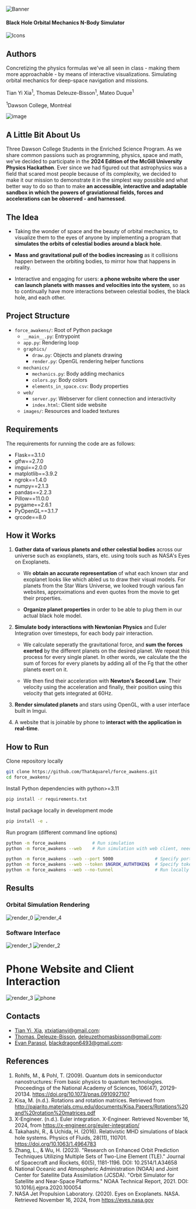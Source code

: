 ![Banner](docs/banner_text.png)

#### Black Hole Orbital Mechanics N-Body Simulator

![Icons](https://skillicons.dev/icons?i=python,htmx,gtk)

## Authors

Concretizing the physics formulas we've all seen in class - making them more approachable - by means of interactive visualizations. Simulating orbital mechanics for deep-space navigation and missions.

Tian Yi Xia<sup>1</sup>, Thomas Deleuze-Bisson<sup>1</sup>, Mateo Duque<sup>1</sup></h4>

<sup>1</sup>Dawson College, Montréal

![image](https://github.com/user-attachments/assets/3cb84f17-91aa-46a1-8e5e-d2c0823da192)


## A Little Bit About Us

Three Dawson College Students in the Enriched Science Program. As we share common passions such as programming, physics, space and math, we've decided to participate in the **2024 Edition of the McGill University Physics Hackathon**. Ever since we had figured out that astrophysics was a field that scared most people because of its complexity, we decided to make it our mission to demonstrate it in the simplest way possible and what better way to do so than to make **an accessible, interactive and adaptable sandbox in which the powers of graviationnal fields, forces and accelerations can be observed - and harnessed**.

## The Idea

- Taking the wonder of space and the beauty of orbital mechanics, to visualize them to the eyes of anyone by implementing a program that **simulates the orbits of celestial bodies around a black hole**.

- **Mass and gravitational pull of the bodies increasing** as it collisions happen between the orbiting bodies, to mirror how that happens in reality.

- Interactive and engaging for users: **a phone website where the user can launch planets with masses and velocities into the system**, so as to continually have more interactions between celestial bodies, the black hole, and each other.

## Project Structure

- `force_awakens/`: Root of Python package
    - `__main__.py`: Entrypoint
    - `app.py`: Rendering loop
    - `graphics/`
        - `draw.py`: Objects and planets drawing
        - `render.py`: OpenGL rendering helper functions
    - `mechanics/`
        - `mechanics.py`: Body adding mechanics
        - `colors.py`: Body colors
        - `elements_in_space.csv`: Body properties
    - `web/`
        - `server.py`: Webserver for client connection and interactivity
        - `index.html`: Client side website
    - `images/`: Resources and loaded textures

## Requirements

The requirements for running the code are as follows:
- Flask==3.1.0
- glfw==2.7.0
- imgui==2.0.0
- matplotlib==3.9.2
- ngrok==1.4.0
- numpy==2.1.3
- pandas==2.2.3
- Pillow==11.0.0
- pygame==2.6.1
- PyOpenGL==3.1.7
- qrcode==8.0

## How it Works

1. **Gather data of various planets and other celestial bodies** across our universe such as exoplanets, stars, etc. using tools such as NASA's Eyes on Exoplanets. 
    - We **obtain an accurate representation** of what each known star and exoplanet looks like which abled us to draw their visual models. For planets from the Star Wars Universe, we looked trough various fan websites, approximations and even quotes from the movie to get their properties.

    - **Organize planet properties** in order to be able to plug them in our actual black hole model.

3. **Simulate body interactions with Newtonian Physics** and Euler Integration over timesteps, for each body pair interaction.
 
    -  We calculate seperatly the gravitational force, and **sum the forces exerted** by the different planets on the desired planet. We repeat this process for every single planet. In other words, we calculate the the sum of forces for every planets by adding all of the Fg that the other planets exert on it.

    - We then find their acceleration with **Newton's Second Law**. Their velocity using the acceleration and finally, their position using this velocity that gets integrated at 60Hz.

4. **Render simulated planets** and stars using OpenGL, with a user interface built in Imgui.

5. A website that is joinable by phone to **interact with the application in real-time**.


## How to Run

Clone repository locally

```bash
git clone https://github.com/ThatAquarel/force_awakens.git
cd force_awakens/
```

Install Python dependencies with python>=3.11
```bash
pip install -r requirements.txt
```

Install package locally in development mode
```bash
pip install -e .
```

Run program (different command line options)
```bash
python -m force_awakens          # Run simulation
python -m force_awakens --web    # Run simulation with web client, needs NGROK_AUTHTOKEN set as env variable

python -m force_awakens --web --port 5000                # Specify port
python -m force_awakens --web --token $NGROK_AUTHTOKEN$  # Specify token
python -m force_awakens --web --no-tunnel                # Run locally on 127.0.0.1
```

## Results

### Orbital Simulation Rendering
![render_0](docs/render_0.png)
![render_4](docs/render_4.png)

### Software Interface
![render_1](docs/render_1.png)
![render_2](docs/render_2.png)

# Phone Website and Client Interaction
![render_3](docs/render_3.png)
![phone](docs/phone.jpg)

## Contacts

- [Tian Yi, Xia](https://github.com/ThatAquarel), xtxiatianyi@gmail.com: 
- [Thomas, Deleuze-Bisson](https://github.com/Thomas4534), deleuzethomasbisson@gmail.com: 
- [Evan Parasol](https://github.com/TheBookwyrms), blackdragon6493@gmail.com: 

## References

1. Rohlfs, M., & Pohl, T. (2009). Quantum dots in semiconductor nanostructures: From basic physics to quantum technologies. Proceedings of the National Academy of Sciences, 106(47), 20129-20134. https://doi.org/10.1073/pnas.0910927107
2. Kisa, M. (n.d.). Rotations and rotation matrices. Retrieved from http://pajarito.materials.cmu.edu/documents/Kisa.Papers/Rotations%20and%20rotation%20matrices.pdf
3. X-Engineer. (n.d.). Euler integration. X-Engineer. Retrieved November 16, 2024, from https://x-engineer.org/euler-integration/
4. Takahashi, R., & Uchida, H. (2016). Relativistic MHD simulations of black hole systems. Physics of Fluids, 28(11), 110701. https://doi.org/10.1063/1.4964783
5. Zhang, L., & Wu, H. (2023). "Research on Enhanced Orbit Prediction Techniques Utilizing Multiple Sets of Two-Line Element (TLE)." Journal of Spacecraft and Rockets, 60(5), 1181-1196. DOI: 10.2514/1.A34658
6. National Oceanic and Atmospheric Administration (NOAA) and Joint Center for Satellite Data Assimilation (JCSDA). "Orbit Simulator for Satellite and Near-Space Platforms." NOAA Technical Report, 2021. DOI: 10.1016/j.ejpra.2020.100054
7. NASA Jet Propulsion Laboratory. (2020). Eyes on Exoplanets. NASA. Retrieved November 16, 2024, from https://eyes.nasa.gov


